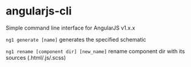 # angularjs-cli

Simple command line interface for AngularJS v1.x.x

`ng1 generate [name]` generates the specified schematic

`ng1 rename [component dir] [new_name]` rename component dir with its sources (.html/.js/.scss)
